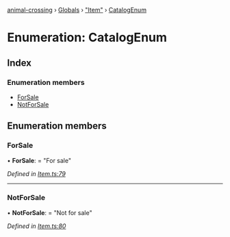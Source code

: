 [animal-crossing](../README.md) › [Globals](../globals.md) › ["Item"](../modules/_item_.md) › [CatalogEnum](_item_.catalogenum.md)

# Enumeration: CatalogEnum

## Index

### Enumeration members

* [ForSale](_item_.catalogenum.md#forsale)
* [NotForSale](_item_.catalogenum.md#notforsale)

## Enumeration members

###  ForSale

• **ForSale**: = "For sale"

*Defined in [Item.ts:79](https://github.com/Norviah/animal-crossing/blob/09a17bd/module/types/Item.ts#L79)*

___

###  NotForSale

• **NotForSale**: = "Not for sale"

*Defined in [Item.ts:80](https://github.com/Norviah/animal-crossing/blob/09a17bd/module/types/Item.ts#L80)*
